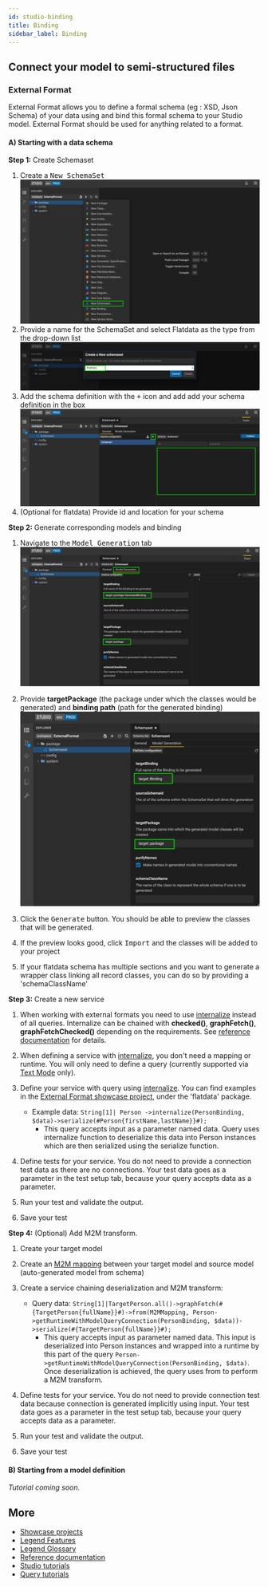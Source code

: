 ```yaml
---
id: studio-binding
title: Binding
sidebar_label: Binding
---
```


## Connect your model to semi-structured files

### External Format

External Format allows you to define a formal schema (eg : XSD, Json Schema) of your data using and bind this formal schema to your Studio model. External Format should be used for anything related to a format.

#### A) Starting with a data schema

**Step 1:** Create Schemaset

1. Create a <kbd>New SchemaSet</kbd>
    ![ExtFormat1](../assets/ExtFormat1.jpg)
2. Provide a name for the SchemaSet and select Flatdata as the type from the drop-down list
    ![ExtFormat2](../assets/ExtFormat2.jpg)
3. Add the schema definition with the <kbd>+</kbd> icon and add add your schema definition in the box 
    ![ExtFormat3](../assets/ExtFormat3.jpg) 
4. (Optional for flatdata) Provide id and location for your schema

**Step 2:** Generate corresponding models and binding

1. Navigate to the <kbd>Model Generation</kbd> tab
    ![ExtFormat4](../assets/ExtFormat4.jpg)

2. Provide **targetPackage** (the package under which the classes would be generated) and **binding path** (path for the generated binding)
    ![ExtFormat5](../assets/ExtFormat5.jpg)

3. Click the <kbd>Generate</kbd> button. You should be able to preview the classes that will be generated.

4. If the preview looks good, click <kbd>Import</kbd> and the classes will be added to your project

5. If your flatdata schema has multiple sections and you want to generate a wrapper class linking all record classes, you can do so by providing a 'schemaClassName'

**Step 3:** Create a new service

1. When working with external formats you need to use [internalize](../overview/legend-glossary.md/#internalize) instead of all queries. Internalize can be chained with **checked()**, **graphFetch()**, **graphFetchChecked()** depending on the requirements. See [reference documentation](https://github.com/finos/legend-engine/blob/master/docs/queries/queries.md#checked-graphfetch-graphfetchchecked-graphfetchunexpanded-graphfetchcheckedunexpanded) for details.

2. When defining a service with [internalize](../overview/legend-glossary.md/#internalize), you don't need a mapping or runtime. You will only need to define a query (currently supported via [Text Mode](../overview/legend-features.md/#text-mode) only).

3. Define your service with query using [internalize](../overview/legend-glossary.md/#internalize). You can find examples in the [External Format showcase project](../showcases/showcase-projects.md/#user-journey-5-connect-to-data-source), under the 'flatdata' package. 
    
     - Example data: ``String[1]| Person ->internalize(PersonBinding, $data)->serialize(#Person{firstName,lastName}}#);``
        - This query accepts input as a parameter named data. Query uses internalize function to deserialize this data into Person instances which are then serialized using the serialize function. 

4. Define tests for your service. You do not need to provide a connection test data as there are no connections. Your test data goes as a parameter in the test setup tab, because your query accepts data as a parameter. 

5. Run your test and validate the output.

6. Save your test

**Step 4:** (Optional) Add M2M transform.

1. Create your target model

2. Create an [M2M mapping](../overview/legend-features#model-to-model-mapping) between your target model and source model (auto-generated model from schema)

3. Create a service chaining deserialization and M2M transform:
    - Query data: ``String[1]|TargetPerson.all()->graphFetch(#{TargetPerson{fullName}}#)->from(M2MMapping, Person->getRuntimeWithModelQueryConnection(PersonBinding, $data))->serialize(#{TargetPerson{fullName}}#);``
        - This query accepts input as parameter named data. This input is deserialized into Person instances and wrapped into a runtime by this part of the query ``Person->getRuntimeWithModelQueryConnection(PersonBinding, $data)``. Once deserialization is achieved, the query uses from to perform a M2M transform.

4. Define tests for your service. You do not need to provide connection test data because connection is generated implicitly using input. Your test data goes as a parameter in the test setup tab, because your query accepts data as a parameter.

5. Run your test and validate the output.

6. Save your test 

#### B) Starting from a model definition

_Tutorial coming soon._

## More
- [Showcase projects](../showcases/showcase-projects.md)
- [Legend Features](../overview/legend-features.md)
- [Legend Glossary](../overview/legend-glossary.md)
- [Reference documentation](../reference/legend-language.md)
- [Studio tutorials](../tutorials/studio-workspace.md)
- [Query tutorials](../tutorials/query-builder.md)